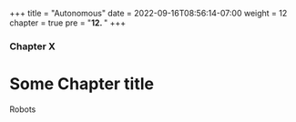 +++
title = "Autonomous"
date = 2022-09-16T08:56:14-07:00
weight = 12
chapter = true
pre = "<b>12. </b>"
+++

### Chapter X 

# Some Chapter title
Robots
